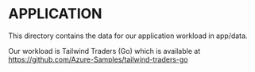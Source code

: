 # APPLICATION

This directory contains the data for our application workload in app/data.

Our workload is Tailwind Traders (Go) which is available at https://github.com/Azure-Samples/tailwind-traders-go
